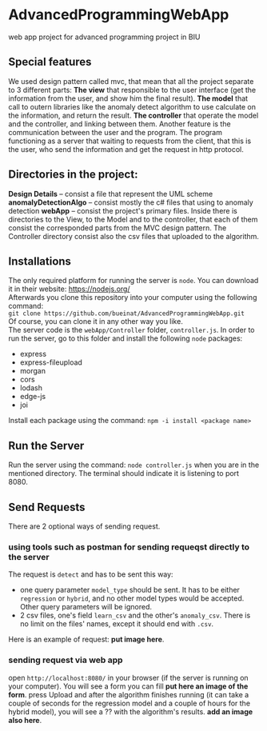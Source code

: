 # AdvancedProgrammingWebApp

web app project for advanced programming project in BIU


## Special features
We used design pattern called mvc, that mean that all the project separate to 3 different parts:
**The view**  that responsible to the user interface (get the information from the user, and show him the final result).
**The model** that call to outern libraries like the anomaly detect algorithm to use calculate on the information, and return the result.
**The controller** that operate the model and the controller, and linking between them.
Another feature is the communication between the user and the program. The program functioning as a server that waiting to requests from the client, that this is the user, who send the information and get the request in http protocol.

## Directories in the project:
**Design Details** – consist a file that represent the UML scheme
**anomalyDetectionAlgo** – consist mostly the c# files that using to anomaly detection
**webApp** – consist the project's primary files. Inside there is directories to the View, to the Model and to the controller, that each of them consist the corresponded parts from the MVC design pattern. The Controller directory consist also the csv files that uploaded to the algorithm.


## Installations
The only required platform for running the server is `node`. You can download it in their website: https://nodejs.org/   
Afterwards you clone this repository into your computer using the following command:   
`git clone https://github.com/bueinat/AdvancedProgrammingWebApp.git`   
Of course, you can clone it in any other way you like.   
The server code is the `webApp/Controller` folder, `controller.js`. In order to run the server, go to this folder and install the following `node` packages:
- express
- express-fileupload
-	morgan
- cors
- lodash
- edge-js
-	joi   

Install each package using the command: `npm -i install <package name>`

## Run the Server
Run the server using the command: `node controller.js` when you are in the mentioned directory. The terminal should indicate it is listening to port 8080.

## Send Requests
There are 2 optional ways of sending request.

### using tools such as postman for sending requeqst directly to the server
The request is `detect` and has to be sent this way:
- one query parameter `model_type` should be sent. It has to be either `regression` or `hybrid`, and no other model types would be accepted. Other query parameters will be ignored.
- 2 csv files, one's field `learn_csv` and the other's `anomaly_csv`. There is no limit on the files' names, except it should end with `.csv`.

Here is an example of request: **put image here**.   

### sending request via web app
open `http://localhost:8080/` in your browser (if the server is running on your computer). You will see a form you can fill **put here an image of the form**. press Upload and after the algorithm finishes running (it can take a couple of seconds for the regression model and a couple of hours for the hybrid model), you will see a ?? with the algorithm's results. **add an image also here**.
